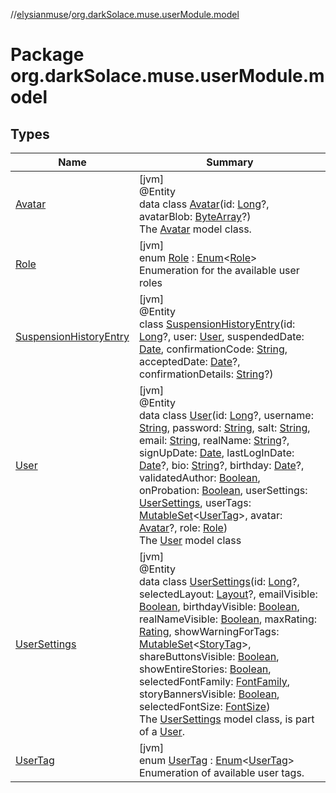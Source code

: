 //[elysianmuse](../../index.md)/[org.darkSolace.muse.userModule.model](index.md)

# Package org.darkSolace.muse.userModule.model

## Types

| Name | Summary |
|---|---|
| [Avatar](-avatar/index.md) | [jvm]<br>@Entity<br>data class [Avatar](-avatar/index.md)(id: [Long](https://kotlinlang.org/api/latest/jvm/stdlib/kotlin/-long/index.html)?, avatarBlob: [ByteArray](https://kotlinlang.org/api/latest/jvm/stdlib/kotlin/-byte-array/index.html)?)<br>The [Avatar](-avatar/index.md) model class. |
| [Role](-role/index.md) | [jvm]<br>enum [Role](-role/index.md) : [Enum](https://kotlinlang.org/api/latest/jvm/stdlib/kotlin/-enum/index.html)&lt;[Role](-role/index.md)&gt; <br>Enumeration for the available user roles |
| [SuspensionHistoryEntry](-suspension-history-entry/index.md) | [jvm]<br>@Entity<br>class [SuspensionHistoryEntry](-suspension-history-entry/index.md)(id: [Long](https://kotlinlang.org/api/latest/jvm/stdlib/kotlin/-long/index.html)?, user: [User](-user/index.md), suspendedDate: [Date](https://docs.oracle.com/javase/8/docs/api/java/util/Date.html), confirmationCode: [String](https://kotlinlang.org/api/latest/jvm/stdlib/kotlin/-string/index.html), acceptedDate: [Date](https://docs.oracle.com/javase/8/docs/api/java/util/Date.html)?, confirmationDetails: [String](https://kotlinlang.org/api/latest/jvm/stdlib/kotlin/-string/index.html)?) |
| [User](-user/index.md) | [jvm]<br>@Entity<br>data class [User](-user/index.md)(id: [Long](https://kotlinlang.org/api/latest/jvm/stdlib/kotlin/-long/index.html)?, username: [String](https://kotlinlang.org/api/latest/jvm/stdlib/kotlin/-string/index.html), password: [String](https://kotlinlang.org/api/latest/jvm/stdlib/kotlin/-string/index.html), salt: [String](https://kotlinlang.org/api/latest/jvm/stdlib/kotlin/-string/index.html), email: [String](https://kotlinlang.org/api/latest/jvm/stdlib/kotlin/-string/index.html), realName: [String](https://kotlinlang.org/api/latest/jvm/stdlib/kotlin/-string/index.html)?, signUpDate: [Date](https://docs.oracle.com/javase/8/docs/api/java/util/Date.html), lastLogInDate: [Date](https://docs.oracle.com/javase/8/docs/api/java/util/Date.html)?, bio: [String](https://kotlinlang.org/api/latest/jvm/stdlib/kotlin/-string/index.html)?, birthday: [Date](https://docs.oracle.com/javase/8/docs/api/java/util/Date.html)?, validatedAuthor: [Boolean](https://kotlinlang.org/api/latest/jvm/stdlib/kotlin/-boolean/index.html), onProbation: [Boolean](https://kotlinlang.org/api/latest/jvm/stdlib/kotlin/-boolean/index.html), userSettings: [UserSettings](-user-settings/index.md), userTags: [MutableSet](https://kotlinlang.org/api/latest/jvm/stdlib/kotlin.collections/-mutable-set/index.html)&lt;[UserTag](-user-tag/index.md)&gt;, avatar: [Avatar](-avatar/index.md)?, role: [Role](-role/index.md))<br>The [User](-user/index.md) model class |
| [UserSettings](-user-settings/index.md) | [jvm]<br>@Entity<br>data class [UserSettings](-user-settings/index.md)(id: [Long](https://kotlinlang.org/api/latest/jvm/stdlib/kotlin/-long/index.html)?, selectedLayout: [Layout](../org.darkSolace.muse.layoutModule.model/-layout/index.md)?, emailVisible: [Boolean](https://kotlinlang.org/api/latest/jvm/stdlib/kotlin/-boolean/index.html), birthdayVisible: [Boolean](https://kotlinlang.org/api/latest/jvm/stdlib/kotlin/-boolean/index.html), realNameVisible: [Boolean](https://kotlinlang.org/api/latest/jvm/stdlib/kotlin/-boolean/index.html), maxRating: [Rating](../org.darkSolace.muse.storyModule.model/-rating/index.md), showWarningForTags: [MutableSet](https://kotlinlang.org/api/latest/jvm/stdlib/kotlin.collections/-mutable-set/index.html)&lt;[StoryTag](../org.darkSolace.muse.storyModule.model/-story-tag/index.md)&gt;, shareButtonsVisible: [Boolean](https://kotlinlang.org/api/latest/jvm/stdlib/kotlin/-boolean/index.html), showEntireStories: [Boolean](https://kotlinlang.org/api/latest/jvm/stdlib/kotlin/-boolean/index.html), selectedFontFamily: [FontFamily](../org.darkSolace.muse.layoutModule.model/-font-family/index.md), storyBannersVisible: [Boolean](https://kotlinlang.org/api/latest/jvm/stdlib/kotlin/-boolean/index.html), selectedFontSize: [FontSize](../org.darkSolace.muse.layoutModule.model/-font-size/index.md))<br>The [UserSettings](-user-settings/index.md) model class, is part of a [User](-user/index.md). |
| [UserTag](-user-tag/index.md) | [jvm]<br>enum [UserTag](-user-tag/index.md) : [Enum](https://kotlinlang.org/api/latest/jvm/stdlib/kotlin/-enum/index.html)&lt;[UserTag](-user-tag/index.md)&gt; <br>Enumeration of available user tags. |
